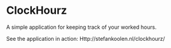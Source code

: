 ClockHourz
==========

A simple application for keeping track of your worked hours.

See the application in action: Http://stefankoolen.nl/clockhourz/
